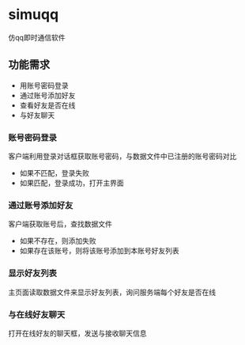 # simuqq
 仿qq即时通信软件



## 功能需求

- 用账号密码登录
- 通过账号添加好友
- 查看好友是否在线
- 与好友聊天



### 账号密码登录

客户端利用登录对话框获取账号密码，与数据文件中已注册的账号密码对比
- 如果不匹配，登录失败
- 如果匹配，登录成功，打开主界面

### 通过账号添加好友

客户端获取账号后，查找数据文件
- 如果不存在，则添加失败
- 如果存在该账号，则将该账号添加到本账号好友列表

### 显示好友列表

主页面读取数据文件来显示好友列表，询问服务端每个好友是否在线

### 与在线好友聊天

打开在线好友的聊天框，发送与接收聊天信息

